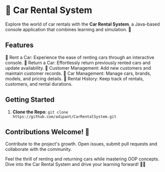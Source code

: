 # 🚗 Car Rental System

Explore the world of car rentals with the **Car Rental System**, a Java-based console application that combines learning and simulation. 🌟

## Features

🚀 Rent a Car: Experience the ease of renting cars through an interactive console.
🔁 Return a Car: Effortlessly return previously rented cars and update availability.
👥 Customer Management: Add new customers and maintain customer records.
🚗 Car Management: Manage cars, brands, models, and pricing details.
📝 Rental History: Keep track of rentals, customers, and rental durations.

## Getting Started

1. **Clone the Repo**: `git clone https://github.com/adipant/CarRentalSystem.git`

## Contributions Welcome! 🎉

Contribute to the project's growth. Open issues, submit pull requests and collaborate with the community.


Feel the thrill of renting and returning cars while mastering OOP concepts. Dive into the Car Rental System and drive your learning forward! 🚗💨
